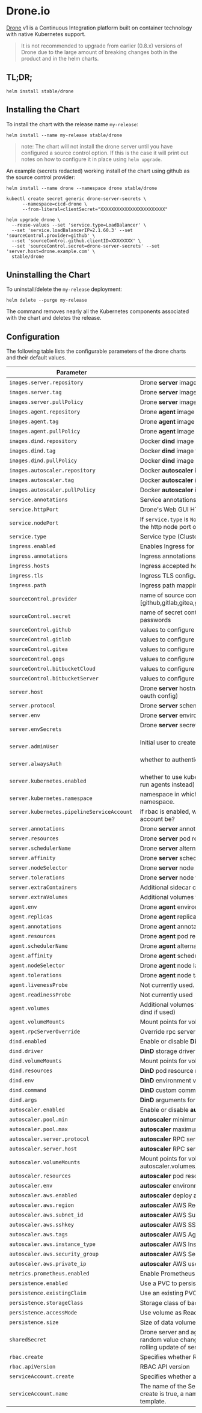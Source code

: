 # Drone.io

[Drone](http://readme.drone.io/) v1 is a Continuous Integration platform built on container technology with native Kubernetes support.

> It is not recommended to upgrade from earlier (0.8.x) versions of Drone due to the large amount of breaking changes both in the product and in the helm charts.

## TL;DR;

```console
helm install stable/drone
```

## Installing the Chart

To install the chart with the release name `my-release`:

```console
helm install --name my-release stable/drone
```

> note: The chart will not install the drone server until you have configured a source control option. If this is the case it will print out notes on how to configure it in place using `helm upgrade`.

An example (secrets redacted) working install of the chart using github as the source control provider:

```console
helm install --name drone --namespace drone stable/drone

kubectl create secret generic drone-server-secrets \
      --namespace=cicd-drone \
      --from-literal=clientSecret="XXXXXXXXXXXXXXXXXXXXXXXX"

helm upgrade drone \
  --reuse-values --set 'service.type=LoadBalancer' \
  --set 'service.loadBalancerIP=2.1.60.3' --set 'sourceControl.provider=github' \
  --set 'sourceControl.github.clientID=XXXXXXXX' \
  --set 'sourceControl.secret=drone-server-secrets' --set 'server.host=drone.example.com' \
  stable/drone
```

## Uninstalling the Chart

To uninstall/delete the `my-release` deployment:

```console
helm delete --purge my-release
```

The command removes nearly all the Kubernetes components associated with the
chart and deletes the release.

## Configuration

The following table lists the configurable parameters of the drone charts and their default values.

| Parameter                   | Description                                                                                   | Default                     |
|-----------------------------|-----------------------------------------------------------------------------------------------|-----------------------------|
| `images.server.repository`  | Drone **server** image                                                                        | `docker.io/drone/drone`     |
| `images.server.tag`         | Drone **server** image tag                                                                    | `1.6.1`                       |
| `images.server.pullPolicy`  | Drone **server** image pull policy                                                            | `IfNotPresent`              |
| `images.agent.repository`   | Drone **agent** image                                                                         | `docker.io/drone/agent`     |
| `images.agent.tag`          | Drone **agent** image tag                                                                     | `1.6.1`                       |
| `images.agent.pullPolicy`   | Drone **agent** image pull policy                                                             | `IfNotPresent`              |
| `images.dind.repository`    | Docker **dind** image                                                                         | `docker.io/library/docker`  |
| `images.dind.tag`           | Docker **dind** image tag                                                                     | `18.06.1-ce-dind`           |
| `images.dind.pullPolicy`    | Docker **dind** image pull policy                                                             | `IfNotPresent`              |
| `images.autoscaler.repository`    | Docker **autoscaler** image                                                             | `docker.io/library/docker`  |
| `images.autoscaler.tag`           | Docker **autoscaler** image tag                                                         | `1.5.0`             |
| `images.autoscaler.pullPolicy`    | Docker **autoscaler** image pull policy                                                 | `IfNotPresent`              |
| `service.annotations`       | Service annotations                                                                           | `{}`                        |
| `service.httpPort`          | Drone's Web GUI HTTP port                                                                     | `80`                        |
| `service.nodePort`          | If `service.type` is `NodePort` and this is non-empty, sets the http node port of the service | `32015`                     |
| `service.type`              | Service type (ClusterIP, NodePort or LoadBalancer)                                            | `ClusterIP`                 |
| `ingress.enabled`           | Enables Ingress for Drone                                                                     | `false`                     |
| `ingress.annotations`       | Ingress annotations                                                                           | `{}`                        |
| `ingress.hosts`             | Ingress accepted hostnames                                                                    | `nil`                       |
| `ingress.tls`               | Ingress TLS configuration                                                                     | `[]`                        |
| `ingress.path`              | Ingress path mapping                                                                          | ``                       |
| `sourceControl.provider`               | name of source control provider [github,gitlab,gitea,gogs,bitbucketCloud,bitbucketServer]              | ``       |
| `sourceControl.secret`               | name of secret containing source control keys and passwords              | ``       |
| `sourceControl.github`               | values to configure github    | see values.yaml       |
| `sourceControl.gitlab`               | values to configure gitlab    | see values.yaml       |
| `sourceControl.gitea`               | values to configure gitea    | see values.yaml       |
| `sourceControl.gogs`               | values to configure gogs    | see values.yaml       |
| `sourceControl.bitbucketCloud`               | values to configure bitbucket cloud    | see values.yaml       |
| `sourceControl.bitbucketServer`               | values to configure bitbucket server (stash)    | see values.yaml       |
| `server.host`               | Drone **server** hostname (should match callback url in oauth config)              | `(internal hostname)`       |
| `server.protocol`               | Drone **server** scheme/protocol [http,https]                                                         | `http`       |
| `server.env`                | Drone **server** environment variables                                                        | `(default values)`          |
| `server.envSecrets`         | Drone **server** secret environment variables                                                 | `(default values)`          |
| `server.adminUser`         | Initial user to create and set as admin                                                 | ``          |
| `server.alwaysAuth`         | whether to authenticate when cloning public repositories                                                 | `false`          |
| `server.kubernetes.enabled`         | whether to use kubernetes to run pipelines (if `false` will run agents instead)                                            | `true`          |
| `server.kubernetes.namespace`         | namespace in which to run pipelines, defaults to release namespace.                                            | ``          |
| `server.kubernetes.pipelineServiceAccount`         | if rbac is enabled, what should name of pipeline service account be?                                            | ``          |
| `server.annotations`        | Drone **server** annotations                                                                  | `{}`                        |
| `server.resources`          | Drone **server** pod resource requests & limits                                               | `{}`                        |
| `server.schedulerName`      | Drone **server** alternate scheduler name                                                     | `nil`                       |
| `server.affinity`           | Drone **server** scheduling preferences                                                       | `{}`                        |
| `server.nodeSelector`       | Drone **server** node labels for pod assignment                                               | `{}`                        |
| `server.tolerations`        | Drone **server** node taints to tolerate                                                      | `[]`                        |
| `server.extraContainers`    | Additional sidecar containers                                                                 | `""`                        |
| `server.extraVolumes`       | Additional volumes for use in extraContainers                                                 | `""`                        |
| `agent.env`                 | Drone **agent** environment variables                                                         | `(default values)`          |
| `agent.replicas`            | Drone **agent** replicas                                                                      | `1`                         |
| `agent.annotations`         | Drone **agent** annotations                                                                   | `{}`                        |
| `agent.resources`           | Drone **agent** pod resource requests & limits                                                | `{}`                        |
| `agent.schedulerName`       | Drone **agent** alternate scheduler name                                                      | `nil`                       |
| `agent.affinity`            | Drone **agent** scheduling preferences                                                        | `{}`                        |
| `agent.nodeSelector`        | Drone **agent** node labels for pod assignment                                                | `{}`                        |
| `agent.tolerations`         | Drone **agent** node taints to tolerate                                                       | `[]`                        |
| `agent.livenessProbe` | Not currently used. | `{}` |
| `agent.readinessProbe` | Not currently used  | `{}` |
| `agent.volumes`             | Additional volumes to make available to agent (shared by dind if used)                        | `nil`                       |
| `agent.volumeMounts`        | Mount points for volumes                                                                      | `nil`                       |
| `agent.rpcServerOverride`   | Override rpc server url                                                                       | `nil`                       |
| `dind.enabled`              | Enable or disable **DinD**                                                                    | `true`                      |
| `dind.driver`               | **DinD** storage driver                                                                       | `overlay2`                  |
| `dind.volumeMounts`         | Mount points for volumes (defined in agent.volumes)                                           | `nil`                       |
| `dind.resources`            | **DinD** pod resource requests & limits                                                       | `{}`                        |
| `dind.env`                  | **DinD** environment variables                                                                | `nil`                       |
| `dind.command`              | **DinD** custom command instead of default entry point                                        | `nil`                       |
| `dind.args`                 | **DinD** arguments for custom command or entry point                                          | `nil`                       |
| `autoscaler.enabled`              | Enable or disable **autoscaler**                                                                    | `false`                     |
| `autoscaler.pool.min`             | **autoscaler** minimum number of nodes                                                              | `1`                         |
| `autoscaler.pool.max`             | **autoscaler** maximum number of nodes                                                              | `1`                         |
| `autoscaler.server.protocol`      | **autoscaler** RPC server protocol                                                                  | `http`                      |
| `autoscaler.server.host`          | **autoscaler** RPC server host                                                                      | see values.yaml             |
| `autoscaler.volumeMounts`         | Mount points for volumes (defined in autoscaler.volumes)                                            | `nil`                       |
| `autoscaler.resources`            | **autoscaler** pod resource requests & limits                                                       | `{}`                        |
| `autoscaler.env`                  | **autoscaler** environment variables                                                                | `nil`                       |
| `autoscaler.aws.enabled`          | **autoscaler** deploy aws ec2 agents                                                                | `false`                     |
| `autoscaler.aws.region`           | **autoscaler** AWS Region                                                                           | see values.yaml             |
| `autoscaler.aws.subnet_id`        | **autoscaler** AWS Subnet ID                                                                        | see values.yaml             |
| `autoscaler.aws.sshkey`           | **autoscaler** AWS SSH Key name                                                                     | see values.yaml             |
| `autoscaler.aws.tags`             | **autoscaler** AWS Agent Tags                                                                       | see values.yaml             |
| `autoscaler.aws.instance_type`    | **autoscaler** AWS Instance Type                                                                    | see values.yaml             |
| `autoscaler.aws.security_group`   | **autoscaler** AWS Secrurity Group ID                                                               | see values.yaml             |
| `autoscaler.aws.private_ip`       | **autoscaler** AWS user private ip                                                                  | see values.yaml             |
| `metrics.prometheus.enabled` | Enable Prometheus metrics endpoint                                                          | `false`                     |
| `persistence.enabled`       | Use a PVC to persist data                                                                     | `true`                      |
| `persistence.existingClaim` | Use an existing PVC to persist data                                                           | `nil`                       |
| `persistence.storageClass`  | Storage class of backing PVC                                                                  | `nil`                       |
| `persistence.accessMode`    | Use volume as ReadOnly or ReadWrite                                                           | `ReadWriteOnce`             |
| `persistence.size`          | Size of data volume                                                                           | `1Gi`                       |
| `sharedSecret`              | Drone server and agent shared secret (Note: The Default random value changes on every `helm upgrade` causing a rolling update of server and agents) | `(random value)`            |
| `rbac.create`               | Specifies whether RBAC resources should be created.                                           | `true`                      |
| `rbac.apiVersion`           | RBAC API version                                                                              | `v1`                        |
| `serviceAccount.create`     | Specifies whether a ServiceAccount should be created.                                         | `true`                      |
| `serviceAccount.name`       | The name of the ServiceAccount to use. If not set and create is true, a name is generated using the fullname template. | `(fullname template)` |
